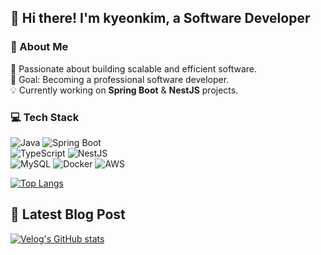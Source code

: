 ## 👋 Hi there! I'm kyeonkim, a Software Developer
### 📌 About Me

🚀 Passionate about building scalable and efficient software.  
🎯 Goal: Becoming a professional software developer.  
💡 Currently working on **Spring Boot** & **NestJS** projects.  

### 💻 Tech Stack

![Java](https://img.shields.io/badge/Java-007396?style=flat&logo=java&logoColor=white)  ![Spring Boot](https://img.shields.io/badge/Spring%20Boot-6DB33F?style=flat&logo=springboot&logoColor=white)  
![TypeScript](https://img.shields.io/badge/TypeScript-3178C6?style=flat&logo=typescript&logoColor=white)  ![NestJS](https://img.shields.io/badge/NestJS-E0234E?style=flat&logo=nestjs&logoColor=white)  
![MySQL](https://img.shields.io/badge/MySQL-4479A1?style=flat&logo=mysql&logoColor=white)  ![Docker](https://img.shields.io/badge/Docker-2496ED?style=flat&logo=docker&logoColor=white)  ![AWS](https://img.shields.io/badge/AWS-232F3E?style=flat&logo=amazonaws&logoColor=white)

[![Top Langs](https://github-readme-stats.vercel.app/api/top-langs/?username=kyeonkim&layout=compact)](https://github.com/anuraghazra/github-readme-stats)

## 📝 Latest Blog Post

[![Velog's GitHub stats](https://velog-readme-stats.vercel.app/api?name=kyeonkim)](https://velog-readme-stats.vercel.app/api/redirect?name=kyeonkim)
